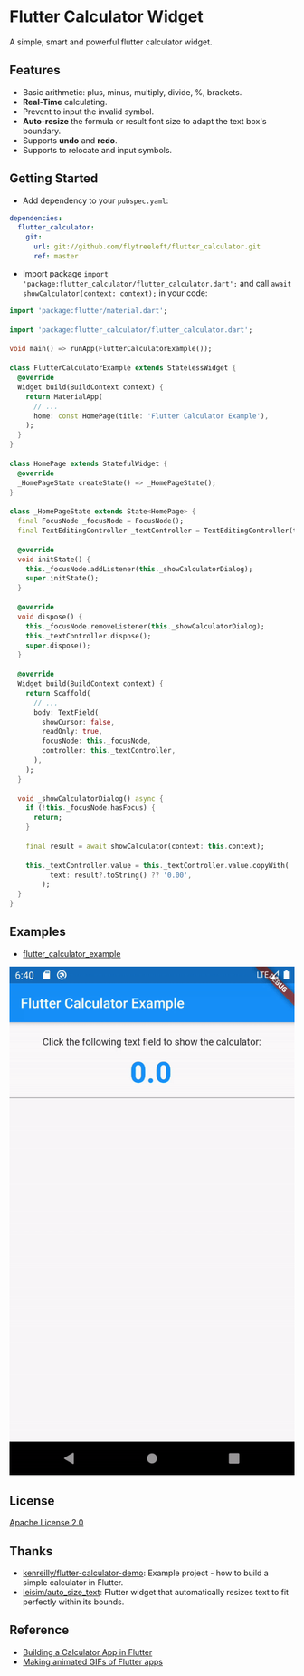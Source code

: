 Flutter Calculator Widget
==================================================

A simple, smart and powerful flutter calculator widget.

## Features

- Basic arithmetic: plus, minus, multiply, divide, %, brackets.
- **Real-Time** calculating.
- Prevent to input the invalid symbol.
- **Auto-resize** the formula or result font size to adapt the text box's boundary.
- Supports **undo** and **redo**.
- Supports to relocate and input symbols.

## Getting Started

- Add dependency to your `pubspec.yaml`:

```yaml
dependencies:
  flutter_calculator:
    git:
      url: git://github.com/flytreeleft/flutter_calculator.git
      ref: master
```

- Import package `import 'package:flutter_calculator/flutter_calculator.dart';` and call `await showCalculator(context: context);` in your code:

```dart
import 'package:flutter/material.dart';

import 'package:flutter_calculator/flutter_calculator.dart';

void main() => runApp(FlutterCalculatorExample());

class FlutterCalculatorExample extends StatelessWidget {
  @override
  Widget build(BuildContext context) {
    return MaterialApp(
      // ...
      home: const HomePage(title: 'Flutter Calculator Example'),
    );
  }
}

class HomePage extends StatefulWidget {
  @override
  _HomePageState createState() => _HomePageState();
}

class _HomePageState extends State<HomePage> {
  final FocusNode _focusNode = FocusNode();
  final TextEditingController _textController = TextEditingController(text: '0.00');

  @override
  void initState() {
    this._focusNode.addListener(this._showCalculatorDialog);
    super.initState();
  }

  @override
  void dispose() {
    this._focusNode.removeListener(this._showCalculatorDialog);
    this._textController.dispose();
    super.dispose();
  }

  @override
  Widget build(BuildContext context) {
    return Scaffold(
      // ...
      body: TextField(
        showCursor: false,
        readOnly: true,
        focusNode: this._focusNode,
        controller: this._textController,
      ),
    );
  }

  void _showCalculatorDialog() async {
    if (!this._focusNode.hasFocus) {
      return;
    }

    final result = await showCalculator(context: this.context);

    this._textController.value = this._textController.value.copyWith(
          text: result?.toString() ?? '0.00',
        );
  }
}
```

## Examples

- [flutter_calculator_example](./example/)

![](./docs/images/example.gif)

## License

[Apache License 2.0](https://www.apache.org/licenses/LICENSE-2.0)

## Thanks

- [kenreilly/flutter-calculator-demo](https://github.com/kenreilly/flutter-calculator-demo): Example project - how to build a simple calculator in Flutter.
- [leisim/auto_size_text](https://github.com/leisim/auto_size_text): Flutter widget that automatically resizes text to fit perfectly within its bounds.

## Reference

- [Building a Calculator App in Flutter](https://itnext.io/building-a-calculator-app-in-flutter-824254704fe6)
- [Making animated GIFs of Flutter apps](https://github.com/flutter/flutter/wiki/Making-animated-GIFs-of-Flutter-apps)
